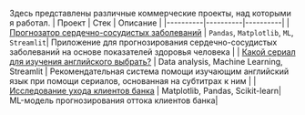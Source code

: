 Здесь представлены различные коммерческие проекты, над которыми я работал.
| Проект | Стек | Описание | 
|----------|----------|----------|
| <a href='https://github.com/Vasart-ds/heart_disease_prediction' target="_blank">Прогнозатор сердечно-сосудистых заболеваний</a> | `Pandas`, `Matplotlib`, `ML`, `Streamlit`| Приложение для прогнозирования сердечно-сосудистых заболеваний на основе показателей здоровья человека |
| <a href='https://github.com/Vasart-ds/CEFR_predicting' target="_blank">Какой сериал для изучения английского выбрать?</a> | Data analysis, Machine Learning, Streamlit | Рекомендательная система помощи изучающим английский язык при помощи сериалов, основанная на субтитрах к ним |
| <a href='https://github.com/Vasart-ds/beta_bank_customer_out' target="_blank">Исследование ухода клиентов банка</a> | Matplotlib, Pandas, Scikit-learn| ML-модель прогнозирования оттока клиентов банка|
